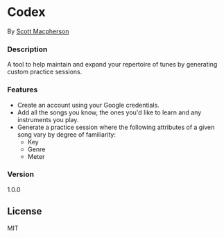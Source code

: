 # Codex
By [Scott Macpherson](https://github.com/scottmacphersonmusic)

### Description
A tool to help maintain and expand your repertoire of tunes by generating custom practice sessions.

### Features
* Create an account using your Google credentials.
* Add all the songs you know, the ones you'd like to learn and any instruments you play.
* Generate a practice session where the following attributes of a given song vary by degree of familiarity:
  * Key
  * Genre
  * Meter


### Version
1.0.0

License
----
MIT
